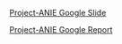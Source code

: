 [Project-ANIE Google Slide](https://docs.google.com/presentation/d/1rrBsrA1File86qTvevX1qzFlDOcZ6gR2/edit?usp=sharing&ouid=115475436068255206372&rtpof=true&sd=true)

[Project-ANIE Google Report](https://docs.google.com/document/d/1OiyVPjBFofIX7BT0VxFdMNWC9nNC9wYHOcIdtx_97A0/edit?usp=sharing)
